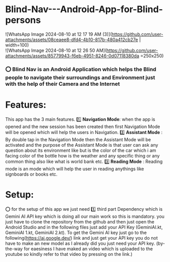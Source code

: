 ﻿# Blind-Nav---Android-App-for-Blind-persons

 
![WhatsApp Image 2024-08-10 at 12 17 19 AM (3)](https://github.com/user-attachments/assets/08ceaee8-dfd4-4b10-817b-480a412cb27e | width=100)  
![WhatsApp Image 2024-08-10 at 12 26 50 AM](https://github.com/user-attachments/assets/85779943-f6eb-4951-8246-0d07118380da =250x250)

### ⭕ Blind Nav is an Android Application which helps the Blind people to navigate their surroundings and Environment just with the help of their Camera and the Internet 

# Features:
This app has the 3 main features.
1️⃣ **Navigation Mode**: when the app is opened and the new session has been created then first Navigation Mode will be opened which will help the users in Navigation.
2️⃣ **Assistant Mode** : By double tap in the Navigation Mode then the Assistant Mode will be activated and the purpose of the Assistant Mode is that user can ask any question about its 
environment like but is the color of the car which i am facing color of the bottle how is the weather and any specific thing or any common thing also like what is world bank etc.
3️⃣ **Reading Mode** : Reading mode is an mode which will help the user in reading anythings like signboards or books etc.


# Setup:

⭕ for the setup of this app we just need 1️⃣ third part Dependency which is Gemini AI API key which is doing all our main work so this is mandatory. you just have to clone the 
repository from the github and then just open the Android Studio and in the following files just add your API Key (GeminiAI.kt, GeminiAI 1.kt, GeminiAI 2.kt).
To get the Gemini AI key just go to the following(https://ai.google.dev/) link and just get your API key you do not have to make an new model as I already did you just need your API key. 
(by-the-way for eaesiness I have maked an video which is uploaded to the youtube so kindly refer to that video by pressing on the link.)

